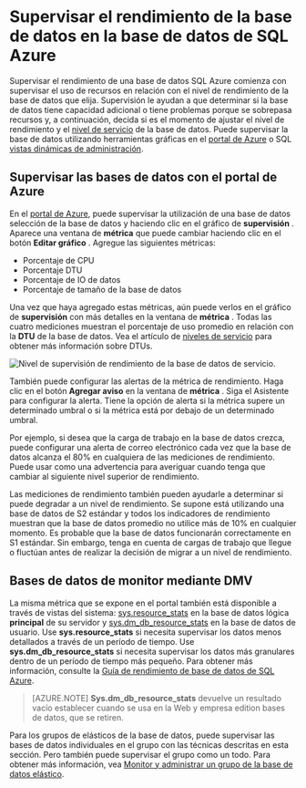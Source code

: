 <properties
    pageTitle="Supervisar el rendimiento de la base de datos en la base de datos de SQL Azure | Microsoft Azure"
    description="Obtenga información sobre las opciones para supervisar la base de datos con herramientas de Azure y vistas dinámicas de administración."
    keywords="base de datos de supervisión de rendimiento de la base de datos de nube"
    services="sql-database"
    documentationCenter=""
    authors="CarlRabeler"
    manager="jhubbard"
    editor=""/>

<tags
    ms.service="sql-database"
    ms.devlang="na"
    ms.topic="get-started-article"
    ms.tgt_pltfrm="na"
    ms.workload="data-management"
    ms.date="09/27/2016"
    ms.author="carlrab"/>

# <a name="monitoring-database-performance-in-azure-sql-database"></a>Supervisar el rendimiento de la base de datos en la base de datos de SQL Azure
Supervisar el rendimiento de una base de datos SQL Azure comienza con supervisar el uso de recursos en relación con el nivel de rendimiento de la base de datos que elija. Supervisión le ayudan a que determinar si la base de datos tiene capacidad adicional o tiene problemas porque se sobrepasa recursos y, a continuación, decida si es el momento de ajustar el nivel de rendimiento y el [nivel de servicio](sql-database-service-tiers.md) de la base de datos. Puede supervisar la base de datos utilizando herramientas gráficas en el [portal de Azure](https://portal.azure.com) o SQL [vistas dinámicas de administración](https://msdn.microsoft.com/library/ms188754.aspx).

## <a name="monitor-databases-using-the-azure-portal"></a>Supervisar las bases de datos con el portal de Azure

En el [portal de Azure](https://portal.azure.com/), puede supervisar la utilización de una base de datos selección de la base de datos y haciendo clic en el gráfico de **supervisión** . Aparece una ventana de **métrica** que puede cambiar haciendo clic en el botón **Editar gráfico** . Agregue las siguientes métricas:

- Porcentaje de CPU
- Porcentaje DTU
- Porcentaje de IO de datos
- Porcentaje de tamaño de la base de datos

Una vez que haya agregado estas métricas, aún puede verlos en el gráfico de **supervisión** con más detalles en la ventana de **métrica** . Todas las cuatro mediciones muestran el porcentaje de uso promedio en relación con la **DTU** de la base de datos. Vea el artículo de [niveles de servicio](sql-database-service-tiers.md) para obtener más información sobre DTUs.

![Nivel de supervisión de rendimiento de la base de datos de servicio.](./media/sql-database-service-tiers/sqldb_service_tier_monitoring.png)

También puede configurar las alertas de la métrica de rendimiento. Haga clic en el botón **Agregar aviso** en la ventana de **métrica** . Siga el Asistente para configurar la alerta. Tiene la opción de alerta si la métrica supere un determinado umbral o si la métrica está por debajo de un determinado umbral.

Por ejemplo, si desea que la carga de trabajo en la base de datos crezca, puede configurar una alerta de correo electrónico cada vez que la base de datos alcanza el 80% en cualquiera de las mediciones de rendimiento. Puede usar como una advertencia para averiguar cuando tenga que cambiar al siguiente nivel superior de rendimiento.

Las mediciones de rendimiento también pueden ayudarle a determinar si puede degradar a un nivel de rendimiento. Se supone está utilizando una base de datos de S2 estándar y todos los indicadores de rendimiento muestran que la base de datos promedio no utilice más de 10% en cualquier momento. Es probable que la base de datos funcionarán correctamente en S1 estándar. Sin embargo, tenga en cuenta de cargas de trabajo que llegue o fluctúan antes de realizar la decisión de migrar a un nivel de rendimiento.

## <a name="monitor-databases-using-dmvs"></a>Bases de datos de monitor mediante DMV

La misma métrica que se expone en el portal también está disponible a través de vistas del sistema: [sys.resource_stats](https://msdn.microsoft.com/library/dn269979.aspx) en la base de datos lógica **principal** de su servidor y [sys.dm_db_resource_stats](https://msdn.microsoft.com/library/dn800981.aspx) en la base de datos de usuario. Use **sys.resource_stats** si necesita supervisar los datos menos detallados a través de un período de tiempo. Use **sys.dm_db_resource_stats** si necesita supervisar los datos más granulares dentro de un período de tiempo más pequeño. Para obtener más información, consulte la [Guía de rendimiento de base de datos de SQL Azure](sql-database-performance-guidance.md#monitoring-resource-use-with-sysresourcestats).

>[AZURE.NOTE] **Sys.dm_db_resource_stats** devuelve un resultado vacío establecer cuando se usa en la Web y empresa edition bases de datos, que se retiren.

Para los grupos de elásticos de la base de datos, puede supervisar las bases de datos individuales en el grupo con las técnicas descritas en esta sección. Pero también puede supervisar el grupo como un todo. Para obtener más información, vea [Monitor y administrar un grupo de la base de datos elástico](sql-database-elastic-pool-manage-portal.md).
